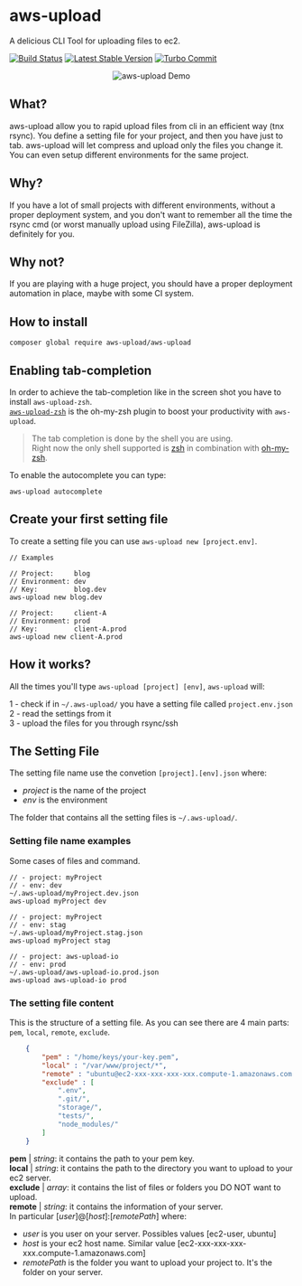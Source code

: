 
# aws-upload
A delicious CLI Tool for uploading files to ec2.

[![Build Status](https://travis-ci.org/borracciaBlu/aws-upload.svg?branch=master)](https://travis-ci.org/borracciaBlu/aws-upload)
[![Latest Stable Version](https://poser.pugx.org/aws-upload/aws-upload/version)](https://packagist.org/packages/aws-upload/aws-upload)
[![Turbo Commit](https://img.shields.io/badge/Turbo_Commit-on-3DD1F2.svg)](https://github.com/labs-js/turbo-git/blob/master/README.md)  

<p align="center">
  <img src="https://cloud.githubusercontent.com/assets/2061731/24436410/0e6f00c6-1487-11e7-9e79-dc6ecd5ab152.gif" alt="aws-upload Demo"/>
</p>

## What?
aws-upload allow you to rapid upload files from cli in an efficient way (tnx rsync).
You define a setting file for your project, and then you have just to tab.
aws-upload will let compress and upload only the files you change it. You can even setup different environments for the same project.

## Why?
If you have a lot of small projects with different environments, without a proper deployment system, and you don't want to remember all the time the rsync cmd (or worst manually upload using FileZilla), aws-upload is definitely for you.

## Why not?
If you are playing with a huge project, you should have a proper deployment automation in place, maybe with some CI system. 

## How to install

    composer global require aws-upload/aws-upload


## Enabling tab-completion

In order to achieve the tab-completion like in the screen shot you have to install `aws-upload-zsh`.  
[`aws-upload-zsh`](https://github.com/borracciaBlu/aws-upload-zsh) is the oh-my-zsh plugin to boost your productivity with `aws-upload`.  

> The tab completion is done by the shell you are using.  
> Right now the only shell supported is [zsh](http://www.zsh.org/) in combination with [oh-my-zsh](https://github.com/robbyrussell/oh-my-zsh).

To enable the autocomplete you can type:

    aws-upload autocomplete

## Create your first setting file

To create a setting file you can use `aws-upload new [project.env]`.

    // Examples

    // Project:     blog
    // Environment: dev
    // Key:         blog.dev
    aws-upload new blog.dev

    // Project:     client-A
    // Environment: prod
    // Key:         client-A.prod
    aws-upload new client-A.prod

## How it works?

All the times you'll type `aws-upload [project] [env]`, `aws-upload` will:

1 - check if in `~/.aws-upload/` you have a setting file called `project.env.json`  
2 - read the settings from it  
3 - upload the files for you through rsync/ssh  

## The Setting File

The setting file name use the convetion `[project].[env].json` where:

 - *project* is the name of the project 
 - *env* is the environment

The folder that contains all the setting files is `~/.aws-upload/`.

### Setting file name examples

Some cases of files and command. 

    // - project: myProject
    // - env: dev
    ~/.aws-upload/myProject.dev.json
    aws-upload myProject dev
    
    // - project: myProject
    // - env: stag
    ~/.aws-upload/myProject.stag.json 
    aws-upload myProject stag

    // - project: aws-upload-io
    // - env: prod
    ~/.aws-upload/aws-upload-io.prod.json
    aws-upload aws-upload-io prod
  

### The setting file content
This is the structure of a setting file. As you can see there are 4 main parts: `pem`, `local`, `remote`, `exclude`.

```json
    {
        "pem" : "/home/keys/your-key.pem",
        "local" : "/var/www/project/*",
        "remote" : "ubuntu@ec2-xxx-xxx-xxx-xxx.compute-1.amazonaws.com:/var/www/html",
        "exclude" : [
            ".env",
            ".git/",
            "storage/",
            "tests/",
            "node_modules/"
        ]
    }
```
 
**pem** | *string*:  it contains the path to your pem key.  
**local** | *string*: it contains the path to the directory you want to upload to your ec2 server.  
**exclude** | *array*: it contains the list of files or folders you DO NOT want to upload.   
**remote** | *string*: it contains the information of your server.  
In particular [*user*]@[*host*]:[*remotePath*] where:

- *user* is you user on your server. Possibles values [ec2-user, ubuntu]
- *host* is your ec2 host name. Similar value [ec2-xxx-xxx-xxx-xxx.compute-1.amazonaws.com]  
- *remotePath* is the folder you want to upload your project to. It's the folder on your server.
